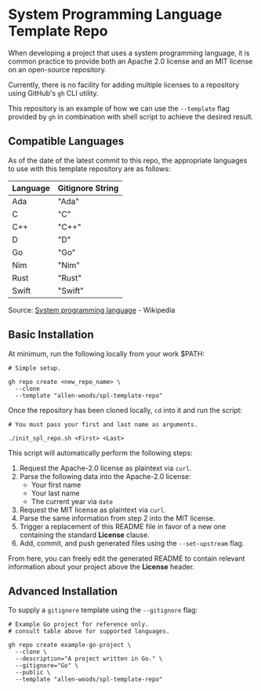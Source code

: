 # System Programming Language Template Repo

When developing a project that uses a system programming language, it is common practice to provide both an Apache 2.0 license and an MIT license on an open-source repository.

Currently, there is no facility for adding multiple licenses to a repository using GitHub's `gh` CLI utility.

This repository is an example of how we can use the `--template` flag provided by `gh` in combination with shell script to achieve the desired result.

## Compatible Languages

As of the date of the latest commit to this repo, the appropriate languages to use with this template repository are as follows:

| Language | Gitignore String |
| :------- | :--------------- |
| Ada      | "Ada"            |
| C        | "C"              |
| C++      | "C++"            |
| D        | "D"              |
| Go       | "Go"             |
| Nim      | "Nim"            |
| Rust     | "Rust"           |
| Swift    | "Swift"          |

Source: [System programming language](https://en.wikipedia.org/wiki/System_programming_language) - Wikipedia

## Basic Installation

At minimum, run the following locally from your work $PATH:

```shell
# Simple setup.

gh repo create <new_repo_name> \
  --clone
  --template "allen-woods/spl-template-repo"
```

Once the repository has been cloned locally, `cd` into it and run the script:

```shell
# You must pass your first and last name as arguments.

./init_spl_repo.sh <First> <Last>
```

This script will automatically perform the following steps:

1. Request the Apache-2.0 license as plaintext via `curl`.
2. Parse the following data into the Apache-2.0 license:
   - Your first name
   - Your last name
   - The current year via `date`
3. Request the MIT license as plaintext via `curl`.
4. Parse the same information from step 2 into the MIT license.
5. Trigger a replacement of this README file in favor of a new one containing the standard **License** clause.
6. Add, commit, and push generated files using the `--set-upstream` flag.

From here, you can freely edit the generated README to contain relevant information about your project above the **License** header.

## Advanced Installation

To supply a `gitignore` template using the `--gitignore` flag:

```shell
# Example Go project for reference only.
# consult table above for supported languages.

gh repo create example-go-project \
  --clone \
  --description="A project written in Go." \
  --gitignore="Go" \
  --public \
  --template "allen-woods/spl-template-repo"
```
